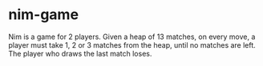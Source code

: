 # nim-game
Nim is a game for 2 players. Given a heap of 13 matches, on every move, a player must take 1, 2 or 3 matches from the heap, until no matches are left. The player who draws the last match loses.
